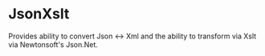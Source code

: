 # JsonXslt
Provides ability to convert Json &lt;-> Xml and the ability to transform via Xslt via Newtonsoft's Json.Net.
